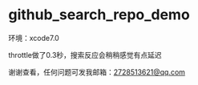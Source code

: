 # github_search_repo_demo

环境：xcode7.0 

throttle做了0.3秒，搜索反应会稍稍感觉有点延迟

谢谢查看，任何问题可发我邮箱：2728513621@qq.com